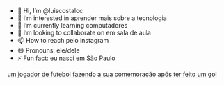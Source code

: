 - 👋 Hi, I’m @luiscostalcc
- 👀 I’m interested in aprender mais sobre a tecnologia
- 🌱 I’m currently learning computadores
- 💞️ I’m looking to collaborate on em sala de aula
- 📫 How to reach pelo instagram 
- 😄 Pronouns: ele/dele
- ⚡ Fun fact: eu nasci em São Paulo

<!---
luiscostalcc/luiscostalcc is a ✨ special ✨ repository because its `README.md` (this file) appears on your GitHub profile.
You can click the Preview link to take a look at your changes.
--->
[um jogador de futebol fazendo a sua comemoração após ter feito um gol](https://media.tenor.com/lkGy4QM0DS4AAAAM/cole-palmer-cold.gif)
